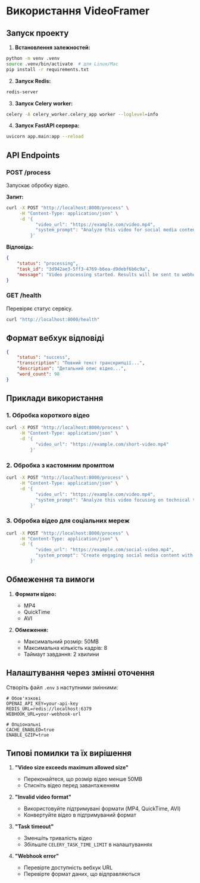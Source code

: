 # Використання VideoFramer

## Запуск проекту

1. **Встановлення залежностей:**
```bash
python -m venv .venv
source .venv/bin/activate  # для Linux/Mac
pip install -r requirements.txt
```

2. **Запуск Redis:**
```bash
redis-server
```

3. **Запуск Celery worker:**
```bash
celery -A celery_worker.celery_app worker --loglevel=info
```

4. **Запуск FastAPI сервера:**
```bash
uvicorn app.main:app --reload
```

## API Endpoints

### POST /process

Запускає обробку відео.

**Запит:**
```bash
curl -X POST "http://localhost:8000/process" \
     -H "Content-Type: application/json" \
     -d '{
           "video_url": "https://example.com/video.mp4",
           "system_prompt": "Analyze this video for social media content"
         }'
```

**Відповідь:**
```json
{
    "status": "processing",
    "task_id": "3d942ae3-5ff3-4769-b6ea-d9debf6b6c9a",
    "message": "Video processing started. Results will be sent to webhook."
}
```

### GET /health

Перевіряє статус сервісу.

```bash
curl "http://localhost:8000/health"
```

## Формат вебхук відповіді

```json
{
    "status": "success",
    "transcription": "Повний текст транскрипції...",
    "description": "Детальний опис відео...",
    "word_count": 98
}
```

## Приклади використання

### 1. Обробка короткого відео

```bash
curl -X POST "http://localhost:8000/process" \
     -H "Content-Type: application/json" \
     -d '{
           "video_url": "https://example.com/short-video.mp4"
         }'
```

### 2. Обробка з кастомним промптом

```bash
curl -X POST "http://localhost:8000/process" \
     -H "Content-Type: application/json" \
     -d '{
           "video_url": "https://example.com/video.mp4",
           "system_prompt": "Analyze this video focusing on technical tutorials and educational content"
         }'
```

### 3. Обробка відео для соціальних мереж

```bash
curl -X POST "http://localhost:8000/process" \
     -H "Content-Type: application/json" \
     -d '{
           "video_url": "https://example.com/social-video.mp4",
           "system_prompt": "Create engaging social media content with hashtags and key points"
         }'
```

## Обмеження та вимоги

1. **Формати відео:**
   - MP4
   - QuickTime
   - AVI

2. **Обмеження:**
   - Максимальний розмір: 50MB
   - Максимальна кількість кадрів: 8
   - Таймаут завдання: 2 хвилини

## Налаштування через змінні оточення

Створіть файл `.env` з наступними змінними:

```env
# Обов'язкові
OPENAI_API_KEY=your-api-key
REDIS_URL=redis://localhost:6379
WEBHOOK_URL=your-webhook-url

# Опціональні
CACHE_ENABLED=true
ENABLE_GZIP=true
```

## Типові помилки та їх вирішення

1. **"Video size exceeds maximum allowed size"**
   - Переконайтеся, що розмір відео менше 50MB
   - Стисніть відео перед завантаженням

2. **"Invalid video format"**
   - Використовуйте підтримувані формати (MP4, QuickTime, AVI)
   - Конвертуйте відео в підтримуваний формат

3. **"Task timeout"**
   - Зменшіть тривалість відео
   - Збільште `CELERY_TASK_TIME_LIMIT` в налаштуваннях

4. **"Webhook error"**
   - Перевірте доступність вебхук URL
   - Перевірте формат даних, що відправляються
